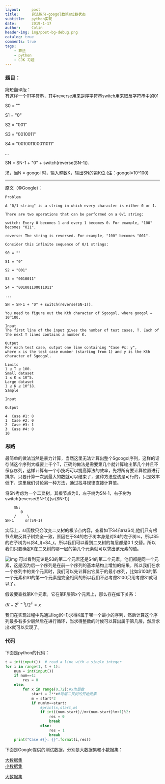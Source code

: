 ```yaml
---
layout:     post
title:      算法练习-googol数第K位数状态
subtitle:   python实现
date:       2019-1-17
author:     Colin
header-img: img/post-bg-debug.png
catalog: true
comments: true
tags:
    - 算法
    - python
    - CJK 习题
---
```

### 题目：

简短翻译版：  
有这样一个01字符串，其中reverse用来逆序字符串switch用来取反字符串中的01

S0 = ""

S1 = "0"

S2 = "001"

S3 = "0010011"

S4 = "001001100011011"

...

SN = SN-1 + "0" + switch(reverse(SN-1)).

求，当N = googol 时，输入整数K，输出SN的第K位.(注：googol=10^100)

___________
原文（©Google）：  

    Problem  

    A "0/1 string" is a string in which every character is either 0 or 1.

    There are two operations that can be performed on a 0/1 string:  

    switch: Every 0 becomes 1 and every 1 becomes 0. For example, "100" becomes "011".

    reverse: The string is reversed. For example, "100" becomes "001".
    
    Consider this infinite sequence of 0/1 strings:

    S0 = ""

    S1 = "0"

    S2 = "001"

    S3 = "0010011"

    S4 = "001001100011011"

    ...

    SN = SN-1 + "0" + switch(reverse(SN-1)).

    You need to figure out the Kth character of Sgoogol, where googol = 10^100.

    Input
    The first line of the input gives the number of test cases, T. Each of the next T lines contains a number K.

    Output
    For each test case, output one line containing "Case #x: y", 
    where x is the test case number (starting from 1) and y is the Kth character of Sgoogol.

    Limits
    1 ≤ T ≤ 100.
    Small dataset
    1 ≤ K ≤ 10^5.
    Large dataset
    1 ≤ K ≤ 10^18.
    Sample

    Input 

    Output 

    4  Case #1: 0
    1  Case #2: 0
    2  Case #3: 1
    3  Case #4: 0
    10

### 思路

最简单的做法当然是暴力计算，当然这里无法计算出整个Sgoogol序列，这样的话存储这个序列大概要上千个T，正确的做法是需要第几个就计算输出第几个并且不保存序列，这样计算有一个小技巧可以提高算法的效率，先将所有要计算位置进行排序，只要计算一次到最大的数就可以结束了，这种方法应该是可行的，只是效率低下，这里我们讨论另一种方法，通过找寻规律直接计算值。


将SN考虑为一个二叉树，其根节点为0，左子树为SN-1，右子树为switch(reverse(SN-1))[sr(SN-1)]
         
        SN:
           0
        /     \
    SN-1     sr(SN-1)  

实际上，sr函数只会改变二叉树的根节点内容，查看如下S4和rs(S4),他们只有根节点取反其子树完全一致，原因在于S4的右子树本身是对S4的左子树rs，所以S5的右子树为rs(S4_l)=S4_r。所以我们可以看到二叉树的每层都是0 1 交替。所以我们只要确定K在二叉树的哪一层的第几个元素就可以求出该元素的值。

![img](..\..\..\..\img\article\1.png)         <!--因为网页的二级域名是根据日期生成的所以必须把文件夹退回到顶级域名-->
可以看到无论是S3的第二个元素还是S4的第二个元素，他们都是同一个元素，这是因为后一个序列是在前一个序列的基本结构上增加的结果，所以我们在求一个序列中的某个元素时，我们可以先计算出它属于的最小序列，比如S100的第一个元素和S1的第一个元素是完全相同的所以我们不必考虑S100只用考虑S1就可以了。

假设要查找第K个元素，它在第F层第x个元素上，那么存在如下关系：

$(K-2^{F-1})/2^F = x$

我们在实现过程中先通过log(K+1)求得K属于哪一个最小的序列，然后计算这个序列最多有多少层然后在进行循环，当求得整数的时候可以算出属于第几层，然后求出x就可以实现了。

### 代码
下面是python的代码：

```python
t = int(input())  # read a line with a single integer
for i in range(1, t + 1):
    num = int(input())
    if num==1:
        res = 0
    else:
        for x in range(0,72):#x为层数
            start = 2**x#每层二叉树的开始元素
            m = start*2
            if num%m==start:
                #print(x,start,m)
                if int((num-start)//m+(num-start)%m+1)%2:
                    res = 0
                    break
                else:
                    res = 1
                    break
    print("Case #{}: {}".format(i,res))
```
下面是Google提供的测试数据，分别是大数据集和小数据集：

[大数据集](https://github.com/ColinJLZhang/ColinJLZhang.github.io/blob/master/files/B-large-practice.in)    
[小数据集](https://github.com/ColinJLZhang/ColinJLZhang.github.io/blob/master/files/B-large-practice.in) 

<a href="https://github.com/ColinJLZhang/ColinJLZhang.github.io/blob/master/files/B-large-practice.in" download="big-data">大数据集</a>   


